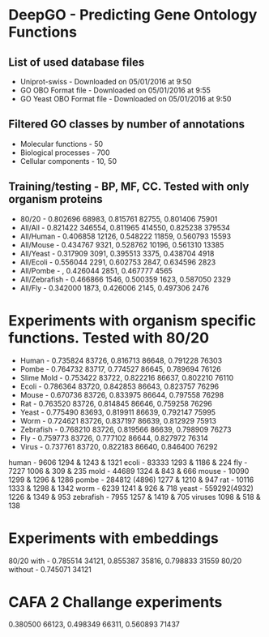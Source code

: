 # DeepGO - Predicting Gene Ontology Functions


## List of used database files
* Uniprot-swiss - Downloaded on 05/01/2016 at 9:50
* GO OBO Format file - Downloaded on 05/01/2016 at 9:55
* GO Yeast OBO Format file - Downloaded on 05/01/2016 at 9:50

## Filtered GO classes by number of annotations
* Molecular functions - 50
* Biological processes - 700
* Cellular components - 10, 50


## Training/testing - BP, MF, CC. Tested with only organism proteins
* 80/20 - 0.802696 68983, 0.815761 82755, 0.801406 75901
* All/All - 0.821422 346554, 0.811965 414550, 0.825238 379534
* All/Human - 0.406858 12126, 0.548222 11859, 0.560793 15593
* All/Mouse - 0.434767 9321, 0.528762 10196, 0.561310 13385
* All/Yeast - 0.317909 3091, 0.395513 3375, 0.438704 4918
* All/Ecoli - 0.556044 2291, 0.602753 2847, 0.634596 2823
* All/Pombe - , 0.426044 2851, 0.467777 4565
* All/Zebrafish - 0.466866 1546, 0.500359 1623, 0.587050 2329
* All/Fly - 0.342000 1873, 0.426006 2145, 0.497306 2476

# Experiments with organism specific functions. Tested with 80/20
* Human - 0.735824 83726, 0.816713 86648, 0.791228 76303
* Pombe - 0.764732 83717, 0.774527 86645, 0.789694 76126
* Slime Mold - 0.753422 83722, 0.822216 86637, 0.802210 76110
* Ecoli - 0.786364 83720, 0.842853 86643, 0.823757 76296
* Mouse - 0.670736 83726, 0.833975 86644, 0.797558 76298
* Rat - 0.763520 83726, 0.814845 86646, 0.759258 76296
* Yeast - 0.775490 83693, 0.819911 86639, 0.792147 75995
* Worm - 0.724621 83726, 0.837197 86639, 0.812929 75913
* Zebrafish - 0.768210 83726, 0.819566 86639, 0.798909 76273
* Fly - 0.759773 83726, 0.777102 86644, 0.827972 76314
* Virus - 0.737761 83720, 0.822183 86640, 0.846400 76292

human - 9606
1294 & 1243 & 1321
ecoli - 83333
1293 & 1186 & 224
fly - 7227
1006 & 309 & 235
mold - 44689
1324 & 843 & 666
mouse - 10090
1299 & 1296 & 1286
pombe - 284812 (4896)
1277 & 1210 & 947
rat - 10116
1333 & 1298 & 1342
worm - 6239
1241 & 926 & 718
yeast - 559292(4932)
1226 & 1349 & 953
zebrafish - 7955
1257 & 1419 & 705
viruses
1098 & 518 & 138


# Experiments with embeddings
80/20 with - 0.785514 34121, 0.855387 35816, 0.798833 31559
80/20 without - 0.745071 34121


# CAFA 2 Challange experiments
0.380500 66123, 0.498349 66311, 0.560893 71437
